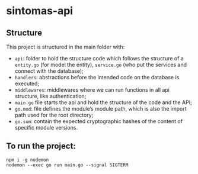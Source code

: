 # sintomas-api

## Structure

This project is structured in the main folder with:
- `api`: folder to hold the structure code which follows the structure of a `entity.go` (for model the entity), `service.go` (who put the services and connect with the database);
- `handlers`:  abstractions before the intended code on the database is executed;
- `middlewares`: middlewares where we can run functions in all api structure, like authentication;
- `main.go` file starts the api and hold the structure of the code and the API;
- `go.mod`: file defines the module’s module path, which is also the import path used for the root directory;
- `go.sum`: contain the expected cryptographic hashes of the content of specific module versions.

## To run the project:

```shell
npm i -g nodemon
nodemon --exec go run main.go --signal SIGTERM
```